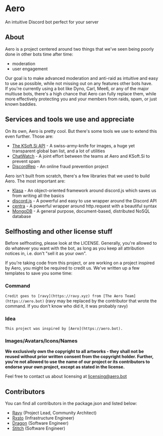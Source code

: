 # Aero

An intuitive Discord bot perfect for your server

## About

Aero is a project centered around two things that we've seen being poorly done in other bots time after time:
- moderation
- user engagement

Our goal is to make advanced moderation and anti-raid as intuitive and easy to use as possible, while not missing out on any features other bots have.  
If you're currently using a bot like Dyno, Carl, Mee6, or any of the major multiuse bots, there's a high chance that Aero can fully replace them, while more effectively protecting you and your members from raids, spam, or just known baddies.


## Services and tools we use and appreciate

On its own, Aero is pretty cool. But there's some tools we use to extend this even further. Those are:
- [The KSoft.Si API](https://api.ksoft.si) - A swiss-army-knife for images, a huge yet transparent global ban list, and a lot of utilities
- [ChatWatch](https://chatwat.ch) - A joint effort between the teams at Aero and KSoft.Si to prevent spam
- [DiscordRep](https://discordrep.com) - An online fraud prevention project

Aero isn't built from scratch, there's a few libraries that we used to build Aero. The most important are:
- [Klasa](https://klasa.js.org) - An object-oriented framework around discord.js which saves us from writing all the basics
- [discord.js](https://discord.js.org) - A powerful and easy to use wrapper around the Discord API
- [centra](https://github.com/ethanent/centra) - A powerful wrapper around http.request with a beautiful syntax
- [MongoDB](https://www.mongodb.com/) - A general purpose, document-based, distributed NoSQL database


## Selfhosting and other license stuff

Before selfhosting, please look at the LICENSE. Generally, you're allowed to do whatever you want with the bot, as long as you keep all attribution notices in, i.e. don't "sell it as your own".

If you're taking code from this project, or are working on a project inspired by Aero, you might be required to credit us. We've written up a few templates to save you some time:

### Command
`Credit goes to [ravy](https://ravy.xyz) from [The Aero Team](https://aero.bot)` (ravy may be replaced by the contributor that wrote the command. If you don't know who did it, it was probably ravy)

### Idea
`This project was inspired by [Aero](https://aero.bot).`

### Images/Avatars/Icons/Names
**We exclusively own the copyright to all artworks - they shall not be reused without prior written consent from the copyright holder. Further, you're not allowed to use the name of our project or its contributors to endorse your own project, except as stated in the license.**

Feel free to contact us about licensing at licensing@aero.bot


## Contributors

You can find all contributors in the package.json and listed below:
- [Ravy](https://ravy.pink) (Project Lead, Community Architect)
- [Rxsto](https://rxs.to) (Infrastructure Engineer)
- [Dragon](https://dragondev.party/) (Software Engineer)
- [Stitch](https://github.com/Soumil07/) (Software Engineer)
